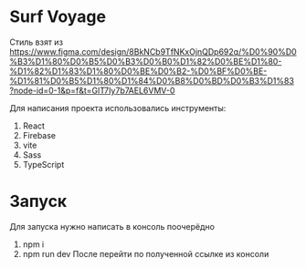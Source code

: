 # Surf Voyage

Стиль взят из https://www.figma.com/design/8BkNCb9TfNKxOjnQDp692q/%D0%90%D0%B3%D1%80%D0%B5%D0%B3%D0%B0%D1%82%D0%BE%D1%80-%D1%82%D1%83%D1%80%D0%BE%D0%B2-%D0%BF%D0%BE-%D1%81%D0%B5%D1%80%D1%84%D0%B8%D0%BD%D0%B3%D1%83?node-id=0-1&p=f&t=GlT7Iy7b7AEL6VMV-0

Для написания проекта использовались инструменты:
1. React
2. Firebase
3. vite
4. Sass
5. TypeScript

# Запуск
Для запуска нужно написать в консоль поочерёдно
1. npm i
2. npm run dev
После перейти по полученной ссылке из консоли